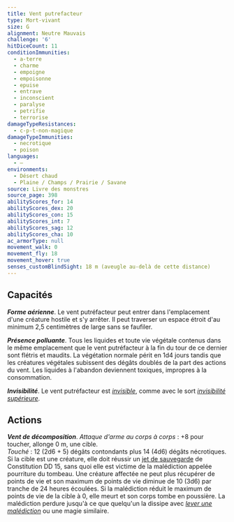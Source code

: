 ```yaml
---
title: Vent putrefacteur
type: Mort-vivant
size: G
alignment: Neutre Mauvais
challenge: '6'
hitDiceCount: 11
conditionImmunities:
  - a-terre
  - charme
  - empoigne
  - empoisonne
  - epuise
  - entrave
  - inconscient
  - paralyse
  - petrifie
  - terrorise
damageTypeResistances:
  - c-p-t-non-magique
damageTypeImmunities:
  - necrotique
  - poison
languages:
  - —
environments:
  - Désert chaud
  - Plaine / Champs / Prairie / Savane
source: Livre des monstres
source_page: 398
abilityScores_for: 14
abilityScores_dex: 20
abilityScores_con: 15
abilityScores_int: 7
abilityScores_sag: 12
abilityScores_cha: 10
ac_armorType: null
movement_walk: 0
movement_fly: 18
movement_hover: true
senses_customBlindSight: 18 m (aveugle au-delà de cette distance)
---
```

## Capacités
_**Forme aérienne**_. Le vent putréfacteur peut entrer dans l'emplacement d'une créature hostile et s'y arrêter. Il peut traverser un espace étroit d'au minimum 2,5 centimètres de large sans se faufiler.

_**Présence polluante**_. Tous les liquides et toute vie végétale contenus dans le même emplacement que le vent putréfacteur à la fin du tour de ce dernier sont flétris et maudits. La végétation normale périt en 1d4 jours tandis que les créatures végétales subissent des dégâts doublés de la part des actions du vent. Les liquides à l'abandon deviennent toxiques, impropres à la consommation.

_**Invisibilité**_. Le vent putréfacteur est [_invisible_](/gerer-la-sante-du-personnage/#invisible), comme avec le sort [_invisibilité supérieure_](/grimoire/invisibilite-superieure/).

## Actions
_**Vent de décomposition**_. _Attaque d'arme au corps à corps_ : +8 pour toucher, allonge 0 m, une cible.  
_Touché_ : 12 (2d6 + 5) dégâts contondants plus 14 (4d6) dégâts nécrotiques. Si la cible est une créature, elle doit réussir un [jet de sauvegarde](/utiliser-les-caracteristiques/#jets-de-sauvegarde) de Constitution DD 15, sans quoi elle est victime de la malédiction appelée pourriture du tombeau. Une créature affectée ne peut plus récupérer de points de vie et son maximum de points de vie diminue de 10 (3d6) par tranche de 24 heures écoulées. Si la malédiction réduit le maximum de points de vie de la cible à 0, elle meurt et son corps tombe en poussière. La malédiction perdure jusqu'à ce que quelqu'un la dissipe avec [_lever une malédiction_](/grimoire/lever-une-malediction/) ou une magie similaire.
